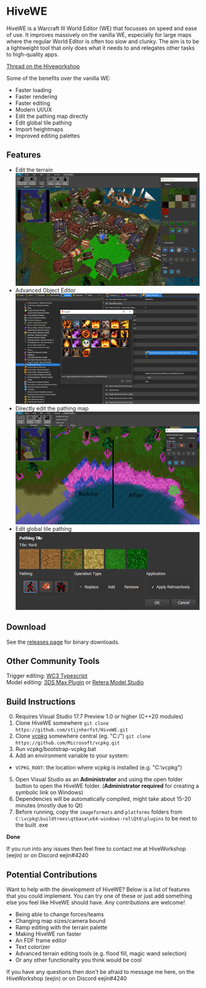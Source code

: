 # HiveWE
HiveWE is a Warcraft III World Editor (WE) that focusses on speed and ease of use. 
It improves massively on the vanilla WE, especially for large maps where the regular World Editor is often too slow and clunky.
The aim is to be a lightweight tool that only does what it needs to and relegates other tasks to high-quality apps.

[Thread on the Hiveworkshop](https://www.hiveworkshop.com/threads/introducing-hivewe.303183/)

Some of the benefits over the vanilla WE:
- Faster loading
- Faster rendering
- Faster editing
- Modern UI/UX
- Edit the pathing map directly
- Edit global tile pathing
- Import heightmaps
- Improved editing palettes

## Features

- Edit the terrain
![HiveWE Screenshot](/Screenshots/HiveWE.png)
- Advanced Object Editor
![HiveWE Screenshot](/Screenshots/ObjectEditor.png)
- Directly edit the pathing map  
![Edit the Pathing Map](/Screenshots/PathingEditing.png)
- Edit global tile pathing  
![Edit global tile pathing](/Screenshots/GlobalPathingEditing.png)

## Download

See the [releases page](https://github.com/stijnherfst/HiveWE/releases) for binary downloads.

## Other Community Tools

Trigger editing: [WC3 Typescript](https://cipherxof.github.io/w3ts/)  
Model editing: [3DS Max Plugin](https://github.com/TaylorMouse/warcraft_III_reforged_tools)
or [Retera Model Studio](https://github.com/Retera/ReterasModelStudio)

## Build Instructions

0. Requires Visual Studio 17.7 Preview 1.0 or higher (C++20 modules)
1. Clone HiveWE somewhere 
`git clone https://github.com/stijnherfst/HiveWE.git`
2. Clone [vcpkg](https://github.com/microsoft/vcpkg) somewhere central (eg. "C:/")
`git clone https://github.com/Microsoft/vcpkg.git`
3. Run vcpkg/bootstrap-vcpkg.bat
4. Add an environment variable to your system:
- `VCPKG_ROOT`: the location where vcpkg is installed (e.g. "C:\vcpkg")
5. Open Visual Studio as an **Administrator** and using the open folder button to open the HiveWE folder. (**Administrator required** for creating a symbolic link on Windows)
6. Dependencies will be automatically compiled, might take about 15-20 minutes (mostly due to Qt)
7. Before running, copy the `imageformats` and `platforms` folders from `C:\vcpkg\buildtrees\qtbase\x64-windows-rel\Qt6\plugins` to be next to the built .exe

**Done**

If you run into any issues then feel free to contact me at HiveWorkshop (eejin) or on Discord eejin#4240

## Potential Contributions

Want to help with the development of HiveWE? Below is a list of features that you could implement. You can try one of these or just add something else you feel like HiveWE should have. Any contributions are welcome!

- Being able to change forces/teams
- Changing map sizes/camera bound
- Ramp editing with the terrain palette
- Making HiveWE run faster
- An FDF frame editor
- Text colorizer
- Advanced terrain editing tools (e.g. flood fill, magic wand selection)
- Or any other functionality you think would be cool

If you have any questions then don't be afraid to message me here, on the HiveWorkshop (eejin) or on Discord eejin#4240